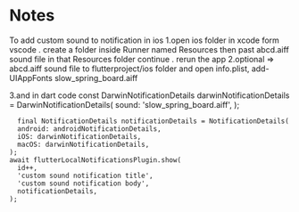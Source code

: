 # Notes

To add custom sound to notification in ios
 1.open ios folder in xcode form vscode . create a folder inside Runner named Resources then past abcd.aiff sound file in that Resources folder continue . rerun the app
2.optional => abcd.aiff sound file to flutterproject/ios folder and open info.plist, add- 
      <!-- //Custom Sound -->
	<key>UIAppFonts</key>
	<array>
		<string>slow_spring_board.aiff</string>
	</array>

3.and in dart code
 const DarwinNotificationDetails darwinNotificationDetails =
        DarwinNotificationDetails(
      sound: 'slow_spring_board.aiff',
    );

      final NotificationDetails notificationDetails = NotificationDetails(
      android: androidNotificationDetails,
      iOS: darwinNotificationDetails,
      macOS: darwinNotificationDetails,
    );
    await flutterLocalNotificationsPlugin.show(
      id++,
      'custom sound notification title',
      'custom sound notification body',
      notificationDetails,
    );
